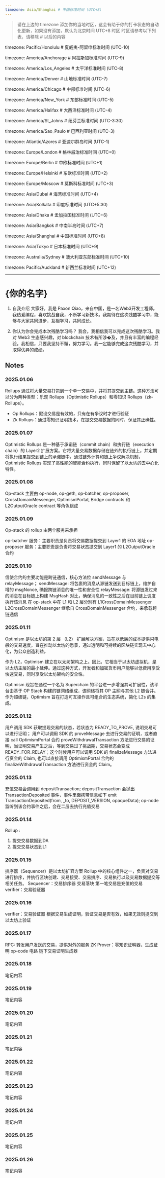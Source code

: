 ```yaml
---
timezone: Asia/Shanghai # 中国标准时间 (UTC+8)
---
```


> 请在上边的 timezone 添加你的当地时区，这会有助于你的打卡状态的自动化更新，如果没有添加，默认为北京时间 UTC+8 时区
> 时区请参考以下列表，请移除 # 以后的内容

timezone: Pacific/Honolulu # 夏威夷-阿留申标准时间 (UTC-10)

timezone: America/Anchorage # 阿拉斯加标准时间 (UTC-9)

timezone: America/Los_Angeles # 太平洋标准时间 (UTC-8)

timezone: America/Denver # 山地标准时间 (UTC-7)

timezone: America/Chicago # 中部标准时间 (UTC-6)

timezone: America/New_York # 东部标准时间 (UTC-5)

timezone: America/Halifax # 大西洋标准时间 (UTC-4)

timezone: America/St_Johns # 纽芬兰标准时间 (UTC-3:30)

timezone: America/Sao_Paulo # 巴西利亚时间 (UTC-3)

timezone: Atlantic/Azores # 亚速尔群岛时间 (UTC-1)

timezone: Europe/London # 格林威治标准时间 (UTC+0)

timezone: Europe/Berlin # 中欧标准时间 (UTC+1)

timezone: Europe/Helsinki # 东欧标准时间 (UTC+2)

timezone: Europe/Moscow # 莫斯科标准时间 (UTC+3)

timezone: Asia/Dubai # 海湾标准时间 (UTC+4)

timezone: Asia/Kolkata # 印度标准时间 (UTC+5:30)

timezone: Asia/Dhaka # 孟加拉国标准时间 (UTC+6)

timezone: Asia/Bangkok # 中南半岛时间 (UTC+7)

timezone: Asia/Shanghai # 中国标准时间 (UTC+8)

timezone: Asia/Tokyo # 日本标准时间 (UTC+9)

timezone: Australia/Sydney # 澳大利亚东部标准时间 (UTC+10)

timezone: Pacific/Auckland # 新西兰标准时间 (UTC+12)

---

# {你的名字}

1. 自我介绍
大家好，我是 Paxon Qiao，来自中国，是一名Web3开发工程师。我热爱编程，喜欢挑战自我，不断学习新技术。我期待在这次残酷学习中，能够与大家共同进步，互相学习，共同成长。

2. 你认为你会完成本次残酷学习吗？
我会，我相信我可以完成这次残酷学习。我对 Web3 生态感兴趣，对 blockchain 技术有所涉�及，并且有丰富的编程经验。我相信，只要我坚持不懈，努力学习，我一定能够完成这次残酷学习，并取得优异的成绩。

## Notes

<!-- Content_START -->

### 2025.01.06

Rollups 通过将大量交易打包到一个单一交易中，并将其提交到主链。这种方法可以分为两种类型：乐观 Rollups（Optimistic Rollups）和零知识 Rollups（zk-Rollups）。

- Op Rollups：假设交易是有效的，只有在有争议时才进行验证
- Zk Rollups：通过零知识证明技术，在提交交易数据的同时，保证其正确性。

### 2025.01.07

Optimistic Rollups 是一种基于承诺链（commit chain）和执行链（execution chain）的 Layer2 扩展方案。它将大量交易数据存储在链外的执行链上，并定期将执行结果提交到链上的承诺链中。通过链外计算和链上争议解决机制，Optimistic Rollups 实现了高性能的智能合约执行，同时保留了以太坊的去中心化特性。

### 2025.01.08

Op-stack 主要由 op-node, op-geth, op-batcher, op-proposer, CrossDomainMessenger, OptimismPortal, Bridge contracts 和 L2OutputOracle contract 等角色组成

### 2025.01.09

Op-stack 的 rollup 由两个服务来承担

op-batcher 服务：主要职责是负责将交易数据提交到 Layer1 的 EOA 地址
op-proposer 服务：主要职责是负责将交易状态提交到 Layer1 的 L2OutputOracle 合约

### 2025.01.10

信使合约的主要功能是跨链通信，核心方法位 sendMessage 与 relayMessage；
sendMessage: 将包裹的消息从源链发送到目标链上，维护自增的 msgNonce, 确报跨链消息的唯一性和安全性
relayMessage: 将源链发过来的消息在目标链上构建 MsgHash 对比，确保消息的一致性之后在目前链上调度执行该消息 在 op-stack 中在 L1 和 L2 层分别有
L1CrossDomainMessenger
L2CrossDomainMessenger 继承自 CrossDomainMessenger 合约，来承载跨链通信

### 2025.01.11

Optimism 是以太坊的第 2 层 （L2） 扩展解决方案，旨在以低廉的成本提供闪电般的交易速度。旨在推动以太坊的愿景，通过透明和可持续的区块链实现去中心化，为公众创造利益。

作为 L2，Optimism 建立在以太坊架构之上。因此，它相当于以太坊虚拟机，是以太坊主层的最小延伸。通过这种方式，开发者和加密货币用户能够以低费用享受快速交易，同时享受以太坊架构的安全性。

Optimism 现旨在通过一个名为 Superchain 的平台进一步增强其可扩展性，该平台由基于 OP Stack 构建的链网络组成，该网络将其 OP 主网与其他 L2 链合并。作为超级链，Optimism 旨在打造可互操作且可组合的生态系统，简化 L2s 的集成。

### 2025.01.12

用户调用 SDK 获取提现交易的状态，若状态为 READY_TO_PROVE, 说明交易可以进行证明； 用户可以调用 SDK 的 proveMessage 去进行交易的证明，或者直接 call OptimismPortal 合约 proveWithdrawalTransaction 方法进行交易的证明，当证明交易产生之后，等到交易过了挑战期，交易状态会变成 READY_FOR_RELAY；这个时候用户可以调用 SDK 的 finalizeMessage 方法进行资金的 Claim, 也可以直接调用 OptimismPortal 合约的 finalizeWithdrawalTransaction 方法进行资金的 Claim。

### 2025.01.13

充值交易会调用到 depositTransaction; depositTransaction 会抛出 TransactionDeposited 事件，事件里面携带信息如下 emit TransactionDeposited(from, _to, DEPOSIT_VERSION, opaqueData); op-node 监听到该合约事件之后，会在二层去执行充值交易

### 2025.01.14

Rollup :

1. 提交交易数据到DA
2. 提交交易状态到L1

### 2025.01.15

排序器（Sequencer）是以太坊扩容方案 Rollup 中的核心组件之一，负责对交易进行排序，并执行区块创建、交易接受、交易排序、交易执行以及交易数据提交等相关任务。
Sequencer：交易排序器
交易落块
第一笔交易是充值的交易
verifier：交易验证器

### 2025.01.16

verifier：交易验证器
根据交易生成证明，验证交易是否有效，如果无效则提交到以太坊上验证

### 2025.01.17

RPC: 转发用户发送的交易，提供对外的服务
ZK Prover：零知识证明器，生成证明 op-code 电路 链下交易证明生成器

### 2025.01.18

笔记内容

### 2025.01.19

笔记内容

### 2025.01.20

笔记内容

### 2025.01.21

笔记内容

### 2025.01.22

笔记内容

### 2025.01.23

笔记内容

### 2025.01.24

笔记内容

### 2025.01.25

笔记内容

### 2025.01.26

笔记内容

<!-- Content_END -->
